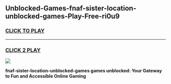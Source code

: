 
## Unblocked-Games-fnaf-sister-location-unblocked-games-Play-Free-ri0u9
<h3>
<a href="https://premium76.site?title=fnaf-sister-location-unblocked-games&ref=15A">CLICK TO PLAY</a></h3>
<hr>

<h3>
<a href="https://premium76.site?title=fnaf-sister-location-unblocked-games&ref=15A">CLICK 2 PLAY</a>
  
</h3>

<a href="https://premium76.site?title=fnaf-sister-location-unblocked-games&ref=15A"><img src="https://clearcache.store/games.png"></a>


**fnaf-sister-location-unblocked-games games unblocked: Your Gateway to Fun and Accessible Online Gaming**
